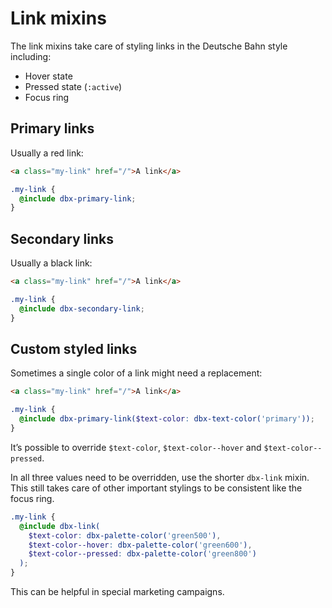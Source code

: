 # Link mixins

The link mixins take care of styling links in the Deutsche Bahn style including:

- Hover state
- Pressed state (`:active`)
- Focus ring

## Primary links

Usually a red link:

```html
<a class="my-link" href="/">A link</a>
```

```scss
.my-link {
  @include dbx-primary-link;
}
```

## Secondary links

Usually a black link:

```html
<a class="my-link" href="/">A link</a>
```

```scss
.my-link {
  @include dbx-secondary-link;
}
```

## Custom styled links

Sometimes a single color of a link might need a replacement:

```html
<a class="my-link" href="/">A link</a>
```

```scss
.my-link {
  @include dbx-primary-link($text-color: dbx-text-color('primary'));
}
```

It’s possible to override `$text-color`, `$text-color--hover` and `$text-color--pressed`.

In all three values need to be overridden, use the shorter `dbx-link` mixin. This still takes care of other important stylings to be consistent like the focus ring.

```scss
.my-link {
  @include dbx-link(
    $text-color: dbx-palette-color('green500'),
    $text-color--hover: dbx-palette-color('green600'),
    $text-color--pressed: dbx-palette-color('green800')
  );
}
```

This can be helpful in special marketing campaigns.
